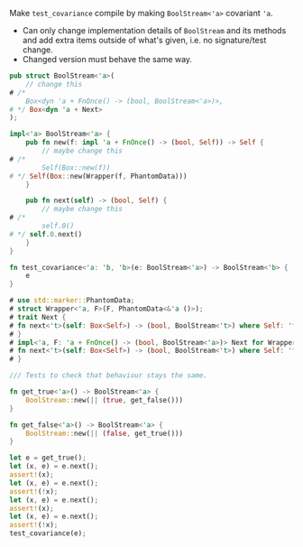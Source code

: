 Make `test_covariance` compile by making `BoolStream<'a>` covariant `'a`.
- Can only change implementation details of `BoolStream` and its methods and add extra items outside of what's given, i.e. no signature/test change.
- Changed version must behave the same way.
```rust
pub struct BoolStream<'a>(
    // change this
# /*
    Box<dyn 'a + FnOnce() -> (bool, BoolStream<'a>)>,
# */ Box<dyn 'a + Next>
);

impl<'a> BoolStream<'a> {
    pub fn new(f: impl 'a + FnOnce() -> (bool, Self)) -> Self {
        // maybe change this
# /*
        Self(Box::new(f))
# */ Self(Box::new(Wrapper(f, PhantomData)))
    }

    pub fn next(self) -> (bool, Self) {
        // maybe change this
# /*
        self.0()
# */ self.0.next()
    }
}

fn test_covariance<'a: 'b, 'b>(e: BoolStream<'a>) -> BoolStream<'b> {
    e
}

# use std::marker::PhantomData;
# struct Wrapper<'a, F>(F, PhantomData<&'a ()>);
# trait Next {
# fn next<'t>(self: Box<Self>) -> (bool, BoolStream<'t>) where Self: 't;
# }
# impl<'a, F: 'a + FnOnce() -> (bool, BoolStream<'a>)> Next for Wrapper<'a, F> {
# fn next<'t>(self: Box<Self>) -> (bool, BoolStream<'t>) where Self: 't { self.0() }
# }

/// Tests to check that behaviour stays the same.

fn get_true<'a>() -> BoolStream<'a> {
    BoolStream::new(|| (true, get_false()))
}

fn get_false<'a>() -> BoolStream<'a> {
    BoolStream::new(|| (false, get_true()))
}

let e = get_true();
let (x, e) = e.next();
assert!(x);
let (x, e) = e.next();
assert!(!x);
let (x, e) = e.next();
assert!(x);
let (x, e) = e.next();
assert!(!x);
test_covariance(e);
```
